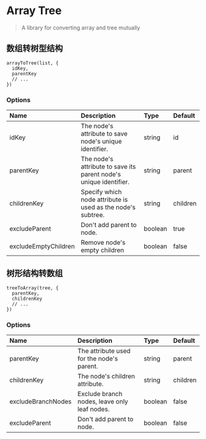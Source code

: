 # Array Tree

> A library for converting array and tree mutually

## 数组转树型结构

```
arrayToTree(list, {
  idKey,
  parentKey
  // ...
})
```

### Options

| Name | Description | Type | Default |
| :--- | :--- | :--- | :--- |
| idKey | The node's attribute to save node's unique identifier. | string | id |
| parentKey | The node's attribute to save its parent node's unique identifier. | string | parent |
| childrenKey | Specify which node attribute is used as the node's subtree. | string | children |
| excludeParent | Don't add parent to node. | boolean | true |
| excludeEmptyChildren | Remove node's empty children | boolean | false |

## 树形结构转数组

```
treeToArray(tree, {
  parentKey,
  childrenKey
  // ...
})
```

### Options

| Name | Description | Type | Default |
| :--- | :--- | :--- | :--- |
| parentKey | The attribute used for the node's parent. | string  | parent |
| childrenKey | The node's children attribute. | string  | children |
| excludeBranchNodes | Exclude branch nodes, leave only leaf nodes. | boolean  | false |
| excludeParent | Don't add parent to node. | boolean | false |
